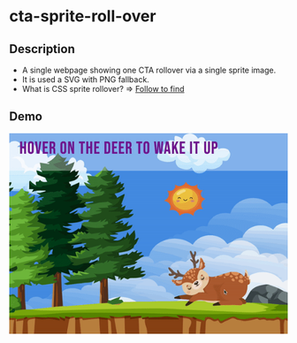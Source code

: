 # cta-sprite-roll-over

## Description

* A single webpage showing one CTA rollover via a single sprite image. 
* It is used a SVG with PNG fallback.
* What is CSS sprite rollover? =>  [Follow to find](https://css-tricks.com/snippets/css/basic-link-rollover-as-css-sprite/#:~:text=The%20rollover%20shifts%20the%20position,different%20area%20of%20the%20graphic.)

## Demo

![demo gif](./example.gif)
